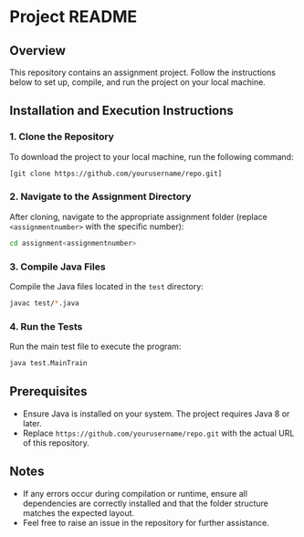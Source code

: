 # Project README

## Overview
This repository contains an assignment project. Follow the instructions below to set up, compile, and run the project on your local machine.

## Installation and Execution Instructions

### 1. Clone the Repository
To download the project to your local machine, run the following command:
```bash
[git clone https://github.com/yourusername/repo.git]
```

### 2. Navigate to the Assignment Directory
After cloning, navigate to the appropriate assignment folder (replace `<assignmentnumber>` with the specific number):
```bash
cd assignment<assignmentnumber>
```

### 3. Compile Java Files
Compile the Java files located in the `test` directory:
```bash
javac test/*.java
```

### 4. Run the Tests
Run the main test file to execute the program:
```bash
java test.MainTrain
```

## Prerequisites
- Ensure Java is installed on your system. The project requires Java 8 or later.
- Replace `https://github.com/yourusername/repo.git` with the actual URL of this repository.

## Notes
- If any errors occur during compilation or runtime, ensure all dependencies are correctly installed and that the folder structure matches the expected layout.
- Feel free to raise an issue in the repository for further assistance.

